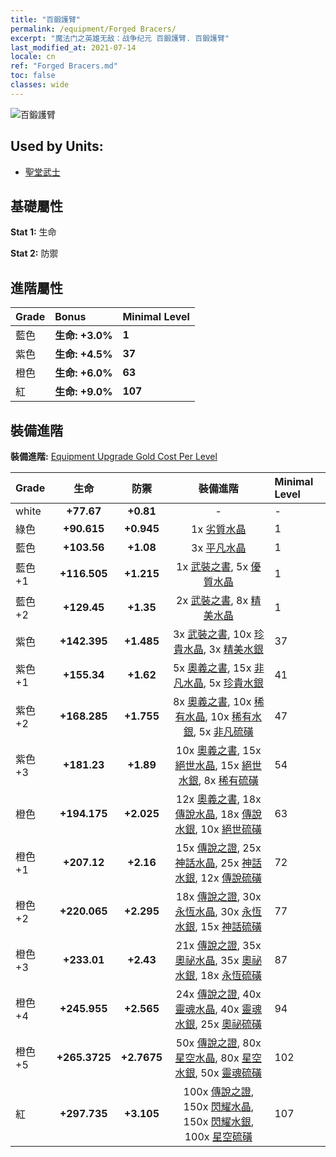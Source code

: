 ```yaml
---
title: "百鍛護臂"
permalink: /equipment/Forged Bracers/
excerpt: "魔法门之英雄无敌：战争纪元 百鍛護臂. 百鍛護臂"
last_modified_at: 2021-07-14
locale: cn
ref: "Forged Bracers.md"
toc: false
classes: wide
---
```


  ![百鍛護臂](/images/e/e_1084.png)

## Used by Units:

* [聖堂武士](/cn/units/Paladin/) 


## 基礎屬性
 **Stat 1:** 生命

 **Stat 2:** 防禦

## 進階屬性

  |     Grade    |   Bonus | Minimal Level | 
  |:-------------|:--------|:--------------| 
  | 藍色 | **生命: +3.0%** | **1** | 
  | 紫色 | **生命: +4.5%** | **37** | 
  | 橙色 | **生命: +6.0%** | **63** | 
  | 紅 | **生命: +9.0%** | **107** | 


## 裝備進階
 **裝備進階:** [Equipment Upgrade Gold Cost Per Level](/equipment/EquipmentUpgradeCostPerLevel/) 

  |          Grade      | 生命 | 防禦 | 裝備進階 | Minimal Level |
  |:--------------------|:---------:|:---------:|:----------------:|:--------------|
  | white | **+77.67** | **+0.81** | - | - |
  | 綠色 | **+90.615** | **+0.945** | 1x [劣質水晶](/cn/Items/mat_5/) | 1 |
  | 藍色 | **+103.56** | **+1.08** | 3x [平凡水晶](/cn/Items/mat_11/) | 1 |
  | 藍色 +1 | **+116.505** | **+1.215** | 1x [武裝之書](/cn/Items/mat_18/), 5x [優質水晶](/cn/Items/mat_17/) | 1 |
  | 藍色 +2 | **+129.45** | **+1.35** | 2x [武裝之書](/cn/Items/mat_25/), 8x [精美水晶](/cn/Items/mat_24/) | 1 |
  | 紫色 | **+142.395** | **+1.485** | 3x [武裝之書](/cn/Items/mat_32/), 10x [珍貴水晶](/cn/Items/mat_31/), 3x [精美水銀](/cn/Items/mat_21/) | 37 |
  | 紫色 +1 | **+155.34** | **+1.62** | 5x [奧義之書](/cn/Items/mat_39/), 15x [非凡水晶](/cn/Items/mat_38/), 5x [珍貴水銀](/cn/Items/mat_28/) | 41 |
  | 紫色 +2 | **+168.285** | **+1.755** | 8x [奧義之書](/cn/Items/mat_46/), 10x [稀有水晶](/cn/Items/mat_45/), 10x [稀有水銀](/cn/Items/mat_42/), 5x [非凡硫磺](/cn/Items/mat_36/) | 47 |
  | 紫色 +3 | **+181.23** | **+1.89** | 10x [奧義之書](/cn/Items/mat_53/), 15x [絕世水晶](/cn/Items/mat_52/), 15x [絕世水銀](/cn/Items/mat_49/), 8x [稀有硫磺](/cn/Items/mat_43/) | 54 |
  | 橙色 | **+194.175** | **+2.025** | 12x [奧義之書](/cn/Items/mat_60/), 18x [傳說水晶](/cn/Items/mat_59/), 18x [傳說水銀](/cn/Items/mat_56/), 10x [絕世硫磺](/cn/Items/mat_50/) | 63 |
  | 橙色 +1 | **+207.12** | **+2.16** | 15x [傳說之證](/cn/Items/mat_67/), 25x [神話水晶](/cn/Items/mat_66/), 25x [神話水銀](/cn/Items/mat_63/), 12x [傳說硫磺](/cn/Items/mat_57/) | 72 |
  | 橙色 +2 | **+220.065** | **+2.295** | 18x [傳說之證](/cn/Items/mat_74/), 30x [永恆水晶](/cn/Items/mat_73/), 30x [永恆水銀](/cn/Items/mat_70/), 15x [神話硫磺](/cn/Items/mat_64/) | 77 |
  | 橙色 +3 | **+233.01** | **+2.43** | 21x [傳說之證](/cn/Items/mat_81/), 35x [奧祕水晶](/cn/Items/mat_80/), 35x [奧祕水銀](/cn/Items/mat_77/), 18x [永恆硫磺](/cn/Items/mat_71/) | 87 |
  | 橙色 +4 | **+245.955** | **+2.565** | 24x [傳說之證](/cn/Items/mat_88/), 40x [靈魂水晶](/cn/Items/mat_87/), 40x [靈魂水銀](/cn/Items/mat_84/), 25x [奧祕硫磺](/cn/Items/mat_78/) | 94 |
  | 橙色 +5 | **+265.3725** | **+2.7675** | 50x [傳說之證](/cn/Items/mat_95/), 80x [星空水晶](/cn/Items/mat_94/), 80x [星空水銀](/cn/Items/mat_91/), 50x [靈魂硫磺](/cn/Items/mat_85/) | 102 |
  | 紅 | **+297.735** | **+3.105** | 100x [傳說之證](/cn/Items/mat_102/), 150x [閃耀水晶](/cn/Items/mat_101/), 150x [閃耀水銀](/cn/Items/mat_98/), 100x [星空硫磺](/cn/Items/mat_92/) | 107 |

